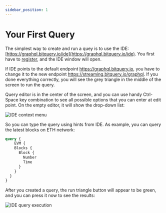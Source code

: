 ```yaml
---
sidebar_position: 1
---
```


# Your First Query

The simplest way to create and run a quey is to use the IDE: [https://graphql.bitquery.io/ide](https://graphql.bitquery.io/ide).
You first have to [register](/docs/ide/login), and the IDE window will open.

If IDE points to the default endpoint https://graphql.bitquery.io, you have to change it to the new endpoint
https://streaming.bitquery.io/graphql. If you done everything correctly, you will 
see the grey triangle in the middle of the screen to run the query.

Query editor is in the center of the screen, and you can use handy Ctrl-Space key
combination to see all possible options that you can enter at edit point. On the empty 
editor, it will show the drop-down list:

![IDE context menu](/img/ide/context_menu.png)

So you can type the query using hints from IDE. As example, you can
query the latest blocks on ETH network:

```graphql
query {
	EVM {
    Blocks {
      Block {
        Number
        Time
      }
    }
  }
}
```

After you created a query, the run triangle button will appear to be green, 
and you can press it now to see the results:

![IDE query execution](/img/ide/query_execution.png)


